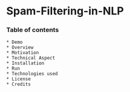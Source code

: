 # Spam-Filtering-in-NLP
### Table of contents
    * Demo
    * Overview
    * Motivation
    * Technical Aspect
    * Installation
    * Run
    * Technologies used
    * License
    * Credits
